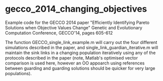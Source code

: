 gecco_2014_changing_objectives
==============================

Example code for the GECCO 2014 paper "Efficiently Identifying Pareto Solutions when Objective Values Change"
Genetic and Evolutionary Computation Conference,
GECCO'14, pages 605-612

The function GECCO_single_link_example.m will carry out the four different simulations described in the paper, and single_link_guardian_iterative.m will maintain the sink links in a changing population iteratively using any of the protocols described in the paper (note, Matlab's optimised vector comparison is used here, however an OO appoarch using references between guarding and guarding solutions should be quicker for very large populations). 
